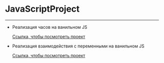 # JavaScriptProject
<hr>
<ul>
  <li>
    <p>Реализация часов на ванильном JS</p>
    <a href="https://sb-baby.github.io/JavaScriptProject/01%20clock/">Ссылка, чтобы посмотреть проект</a>
  </li>
  <li>
    <p>Реализация взаимодействия с переменными на ванильном JS</p>
    <a href="https://sb-baby.github.io/JavaScriptProject/02-img/">Ссылка, чтобы посмотреть проект</a>
  </li>
</ul>
